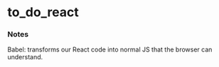 # to_do_react

### Notes

Babel: transforms our React code into normal JS that the browser can understand.
